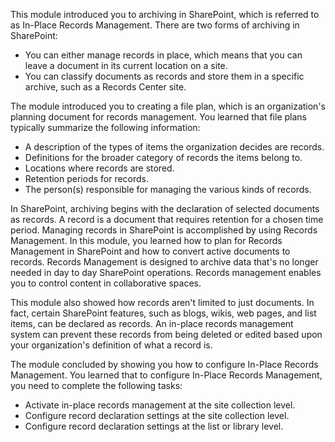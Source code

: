 This module introduced you to archiving in SharePoint, which is referred to as In-Place Records Management. There are two forms of archiving in SharePoint:

 -  You can either manage records in place, which means that you can leave a document in its current location on a site.
 -  You can classify documents as records and store them in a specific archive, such as a Records Center site.

The module introduced you to creating a file plan, which is an organization's planning document for records management. You learned that file plans typically summarize the following information:

 -  A description of the types of items the organization decides are records.
 -  Definitions for the broader category of records the items belong to.
 -  Locations where records are stored.
 -  Retention periods for records.
 -  The person(s) responsible for managing the various kinds of records.

In SharePoint, archiving begins with the declaration of selected documents as records. A record is a document that requires retention for a chosen time period. Managing records in SharePoint is accomplished by using Records Management. In this module, you learned how to plan for Records Management in SharePoint and how to convert active documents to records. Records Management is designed to archive data that's no longer needed in day to day SharePoint operations. Records management enables you to control content in collaborative spaces.

This module also showed how records aren't limited to just documents. In fact, certain SharePoint features, such as blogs, wikis, web pages, and list items, can be declared as records. An in-place records management system can prevent these records from being deleted or edited based upon your organization's definition of what a record is.

The module concluded by showing you how to configure In-Place Records Management. You learned that to configure In-Place Records Management, you need to complete the following tasks:

 -  Activate in-place records management at the site collection level.
 -  Configure record declaration settings at the site collection level.
 -  Configure record declaration settings at the list or library level.
